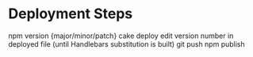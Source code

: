 # Deployment Steps
npm version {major/minor/patch}
cake deploy
edit version number in deployed file (until Handlebars substitution is built)
git push
npm publish